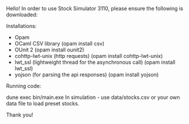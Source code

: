 Hello! In order to use Stock Simulator 3110, please ensure the following is downloaded:

Installations:

- Opam
- OCaml CSV library (opam install csv)
- OUnit 2 (opam install ounit2)
- cohttp-lwt-unix (http requests) (opam install cohttp-lwt-unix)
- lwt_ssl (lightweight thread for the asynchronous call) (opam install lwt_ssl)
- yojson (for parsing the api responses) (opam install yojson)

Running code:

dune exec bin/main.exe
In simulation - use data/stocks.csv or your own data file to load preset stocks.

Thank you!
